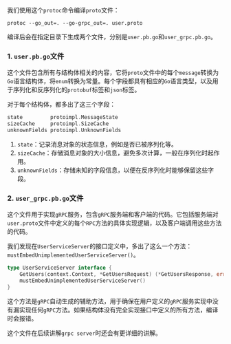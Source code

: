 我们使用这个`protoc`命令编译`proto`文件：

```shell
protoc --go_out=. --go-grpc_out=. user.proto
```

编译后会在指定目录下生成两个文件，分别是`user.pb.go`和`user_grpc.pb.go`。

### 1. `user.pb.go`文件

这个文件包含所有与结构体相关的内容，它将`proto`文件中的每个`message`转换为`Go`语言结构体，将`enum`转换为常量。每个字段都具有相应的`Go`语言类型，以及用于序列化和反序列化的`protobuf`标签和`json`标签。

对于每个结构体，都多出了这三个字段：

```go
state         protoimpl.MessageState
sizeCache     protoimpl.SizeCache
unknownFields protoimpl.UnknownFields
```

1. `state`：记录消息对象的状态信息，例如是否已被序列化等。
2. `sizeCache`：存储消息对象的大小信息，避免多次计算，一般在序列化时起作用。
3. `unknownFields`：存储未知的字段信息，以便在反序列化时能够保留这些字段。

### 2. `user_grpc.pb.go`文件

这个文件用于实现`gRPC`服务，包含`gRPC`服务端和客户端的代码。它包括服务端对`user.proto`文件中定义的每个`RPC`方法的具体实现逻辑，以及客户端调用这些方法的代码。

我们发现在`UserServiceServer`的接口定义中，多出了这么一个方法：`mustEmbedUnimplementedUserServiceServer()`。

```go
type UserServiceServer interface {
	GetUsers(context.Context, *GetUsersRequest) (*GetUsersResponse, error)
	mustEmbedUnimplementedUserServiceServer()
}
```

这个方法是`gRPC`自动生成的辅助方法，用于确保在用户定义的`gRPC`服务实现中没有漏实现任何`gRPC`方法。如果结构体没有完全实现接口中定义的所有方法，编译时会报错。

这个文件在后续讲解`grpc server`时还会有更详细的讲解。